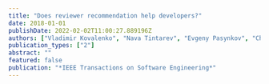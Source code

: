 ```yaml
---
title: "Does reviewer recommendation help developers?"
date: 2018-01-01
publishDate: 2022-02-02T11:00:27.889196Z
authors: ["Vladimir Kovalenko", "Nava Tintarev", "Evgeny Pasynkov", "Christian Bird", "Alberto Bacchelli"]
publication_types: ["2"]
abstract: ""
featured: false
publication: "*IEEE Transactions on Software Engineering*"
---
```


